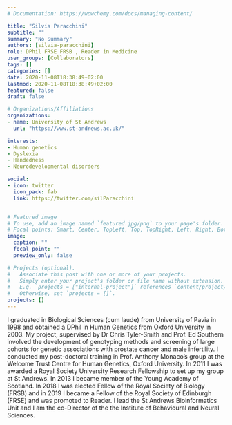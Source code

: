 ```yaml
---
# Documentation: https://wowchemy.com/docs/managing-content/

title: "Silvia Paracchini"
subtitle: ""
summary: "No Summary"
authors: [silvia-paracchini]
role: DPhil FRSE FRSB , Reader in Medicine
user_groups: [Collaborators]
tags: []
categories: []
date: 2020-11-08T18:38:49+02:00
lastmod: 2020-11-08T18:38:49+02:00
featured: false
draft: false

# Organizations/Affiliations
organizations:
- name: University of St Andrews
  url: "https://www.st-andrews.ac.uk/"

interests:
- Human genetics 
- Dyslexia
- Handedness 
- Neurodevelopmental disorders

social:
- icon: twitter
  icon_pack: fab
  link: https://twitter.com/silParacchini 


# Featured image
# To use, add an image named `featured.jpg/png` to your page's folder.
# Focal points: Smart, Center, TopLeft, Top, TopRight, Left, Right, BottomLeft, Bottom, BottomRight.
image:
  caption: ""
  focal_point: ""
  preview_only: false

# Projects (optional).
#   Associate this post with one or more of your projects.
#   Simply enter your project's folder or file name without extension.
#   E.g. `projects = ["internal-project"]` references `content/project/deep-learning/index.md`.
#   Otherwise, set `projects = []`.
projects: []
---
```

I graduated in Biological Sciences (cum laude) from University of Pavia in 1998 and obtained a DPhil in Human Genetics from Oxford University in 2003. My project, supervised by Dr Chris Tyler-Smith and Prof. Ed Southern involved the development of genotyping methods and screening of large cohorts for genetic associations with prostate cancer and male infertility. I conducted my post-doctoral training in Prof. Anthony Monaco’s group at the Welcome Trust Centre for Human Genetics, Oxford University. In 2011 I was awarded a Royal Society University Research Fellowship to set up my group at St Andrews. In 2013 I became member of the Young Academy of Scotland. In 2018 I was elected Fellow of the Royal Society of Biology (FRSB) and in 2019 I became a Fellow of the Royal Society of Edinburgh (FRSE) and was promoted to Reader. I lead the St Andrews Bioinformatics Unit and I am the co-Director of the the Institute of Behavioural and Neural Sciences.
